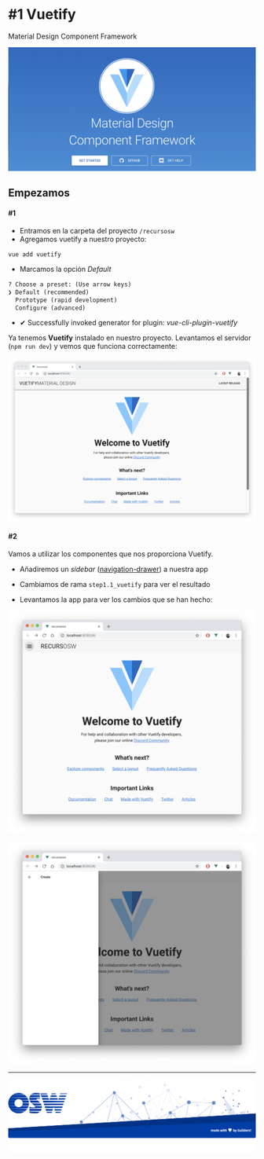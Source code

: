 # #1 Vuetify
Material Design Component Framework

![vuetify](./assets/img/vuetify.png)

## Empezamos
#### #1
- Entramos en la carpeta del proyecto `/recursosw`  
- Agregamos vuetify a nuestro proyecto:  
```
vue add vuetify
```

- Marcamos la opción _Default_ 
```
? Choose a preset: (Use arrow keys)
❯ Default (recommended) 
  Prototype (rapid development) 
  Configure (advanced) 
```

- ✔  Successfully invoked generator for plugin: _vue-cli-plugin-vuetify_

Ya tenemos **Vuetify** instalado en nuestro proyecto.
Levantamos el servidor (`npm run dev`) y vemos que funciona correctamente:

![vuetify-hello](./assets/img/vuetify-hello-world.png)

#### #2
Vamos a utilizar los componentes que nos proporciona Vuetify.

- Añadiremos un _sidebar_ ([navigation-drawer](https://vuetifyjs.com/en/components/navigation-drawers)) a nuestra app

- Cambiamos de rama `step1.1_vuetify` para ver el resultado

- Levantamos la app para ver los cambios que se han hecho:  

![navigation-drawer](./assets/img/navigation-drawer.png)
  
![navigation-drawer-open](./assets/img/navigation-drawer-open.png)

---

![footer](./assets/img/footer.png)
